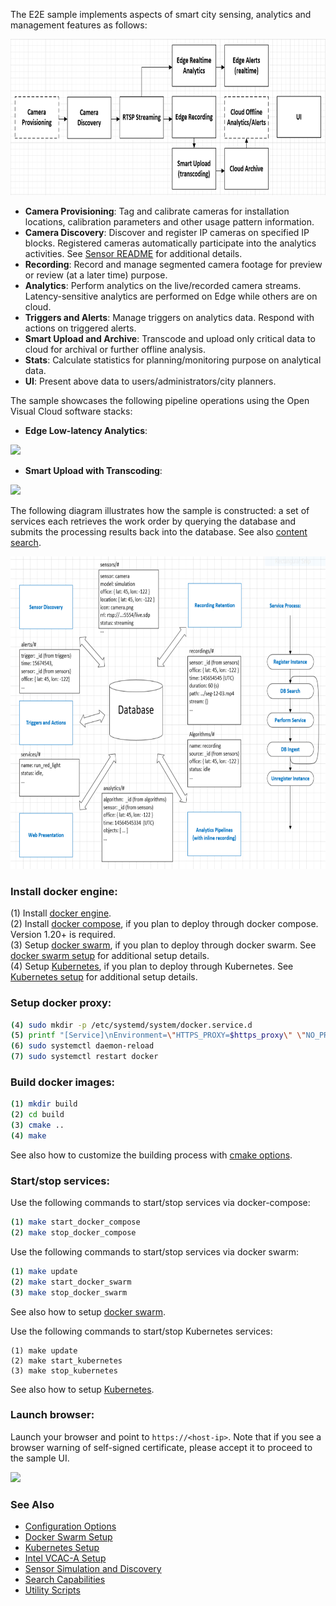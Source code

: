 The E2E sample implements aspects of smart city sensing, analytics and management features as follows:   

<IMG src="doc/scope.png" height="250px">

- **Camera Provisioning**: Tag and calibrate cameras for installation locations, calibration parameters and other usage pattern information.   
- **Camera Discovery**: Discover and register IP cameras on specified IP blocks. Registered cameras automatically participate into the analytics activities. See [Sensor README](sensor/README.md) for additional details.    
- **Recording**: Record and manage segmented camera footage for preview or review (at a later time) purpose.     
- **Analytics**: Perform analytics on the live/recorded camera streams. Latency-sensitive analytics are performed on Edge while others are on cloud.     
- **Triggers and Alerts**: Manage triggers on analytics data. Respond with actions on triggered alerts.   
- **Smart Upload and Archive**: Transcode and upload only critical data to cloud for archival or further offline analysis.    
- **Stats**: Calculate statistics for planning/monitoring purpose on analytical data.    
- **UI**: Present above data to users/administrators/city planners.     

The sample showcases the following pipeline operations using the Open Visual Cloud software stacks:      
- **Edge Low-latency Analytics**:   

<IMG src="doc/edge-analytics-arch.png" height="200px">

- **Smart Upload with Transcoding**:

<IMG src="doc/smart-upload-arch.png" height="180px">

The following diagram illustrates how the sample is constructed: a set of services each retrieves the work order by querying the database and submits the processing results back into the database. See also [content search](doc/search.md).          

<IMG src="doc/data-centric-design.png" height="500px">

### Install docker engine:        

(1) Install [docker engine](https://docs.docker.com/install).     
(2) Install [docker compose](https://docs.docker.com/compose/install), if you plan to deploy through docker compose. Version 1.20+ is required.    
(3) Setup [docker swarm](https://docs.docker.com/engine/swarm), if you plan to deploy through docker swarm. See [docker swarm setup](deployment/docker-swarm/README.md) for additional setup details.  
(4) Setup [Kubernetes](https://kubernetes.io/docs/setup), if you plan to deploy through Kubernetes. See [Kubernetes setup](deployment/kubernetes/README.md) for additional setup details.     

### Setup docker proxy:

```bash
(4) sudo mkdir -p /etc/systemd/system/docker.service.d       
(5) printf "[Service]\nEnvironment=\"HTTPS_PROXY=$https_proxy\" \"NO_PROXY=$no_proxy\"\n" | sudo tee /etc/systemd/system/docker.service.d/proxy.conf       
(6) sudo systemctl daemon-reload          
(7) sudo systemctl restart docker     
```

### Build docker images: 

```bash
(1) mkdir build    
(2) cd build     
(3) cmake ..    
(4) make     
```
See also how to customize the building process with [cmake options](doc/cmake.md).    

### Start/stop services:

Use the following commands to start/stop services via docker-compose:        

```bash
(1) make start_docker_compose      
(2) make stop_docker_compose      
```

Use the following commands to start/stop services via docker swarm:    

```bash
(1) make update
(2) make start_docker_swarm      
(3) make stop_docker_swarm      
```

See also how to setup [docker swarm](deployment/docker-swarm/README.md).    

Use the following commands to start/stop Kubernetes services:
```
(1) make update
(2) make start_kubernetes
(3) make stop_kubernetes
```

See also how to setup [Kubernetes](deployment/kubernetes/README.md).    

### Launch browser:

Launch your browser and point to `https://<host-ip>`. Note that if you see a browser warning of self-signed certificate, please accept it to proceed to the sample UI.    

<IMG src="doc/screenshot.gif" height="270px"></IMG>    
  
### See Also

- [Configuration Options](doc/cmake.md)          
- [Docker Swarm Setup](deployment/docker-swarm/README.md)      
- [Kubernetes Setup](deployment/kubernetes/README.md)
- [Intel VCAC-A Setup](doc/vcac-a.md)
- [Sensor Simulation and Discovery](sensor/README.md)  
- [Search Capabilities](doc/search.md)       
- [Utility Scripts](doc/script.md)       

